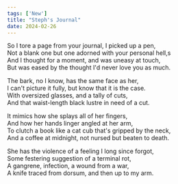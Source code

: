 ```yaml
---
tags: ['New']
title: "Steph's Journal"
date: 2024-02-26
---
```


So I tore a page from your journal, I picked up a pen,  
Not a blank one but one adorned with your personal hell,s  
And I thought for a moment, and was uneasy at touch,  
But was eased by the thought I'd never love you as much.

The bark, no I know, has the same face as her,  
I can't picture it fully, but know that it is the case.  
With oversized glasses, and a tally of cuts,  
And that waist-length black lustre in need of a cut.

It mimics how she splays all of her fingers,  
And how her hands linger angled at her arm,  
To clutch a book like a cat cub that's gripped by the neck,  
And a coffee at midnight, not nursed but beaten to death.

She has the violence of a feeling I long since forgot,  
Some festering suggestion of a terminal rot,  
A gangrene, infection, a wound from a war,  
A knife traced from dorsum, and then up to my arm.

